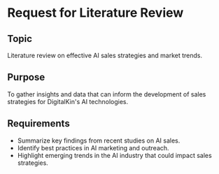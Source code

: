 # Request for Literature Review

## Topic
Literature review on effective AI sales strategies and market trends.

## Purpose
To gather insights and data that can inform the development of sales strategies for DigitalKin's AI technologies.

## Requirements
- Summarize key findings from recent studies on AI sales.
- Identify best practices in AI marketing and outreach.
- Highlight emerging trends in the AI industry that could impact sales strategies.
